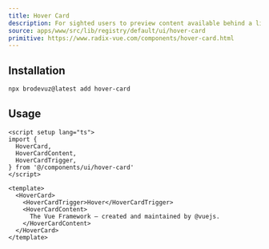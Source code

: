 ```yaml
---
title: Hover Card
description: For sighted users to preview content available behind a link.
source: apps/www/src/lib/registry/default/ui/hover-card
primitive: https://www.radix-vue.com/components/hover-card.html
---
```


<ComponentPreview name="HoverCardDemo" />

## Installation

```bash
npx brodevuz@latest add hover-card
```
## Usage

```vue
<script setup lang="ts">
import {
  HoverCard,
  HoverCardContent,
  HoverCardTrigger,
} from '@/components/ui/hover-card'
</script>

<template>
  <HoverCard>
    <HoverCardTrigger>Hover</HoverCardTrigger>
    <HoverCardContent>
      The Vue Framework – created and maintained by @vuejs.
    </HoverCardContent>
  </HoverCard>
</template>
```
